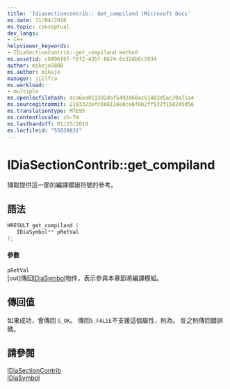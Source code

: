```yaml
---
title: 'Idiasectioncontrib:: Get_compiland |Microsoft Docs'
ms.date: 11/04/2016
ms.topic: conceptual
dev_langs:
- C++
helpviewer_keywords:
- IDiaSectionContrib::get_compiland method
ms.assetid: c0496f6f-f8f2-435f-8674-6c32db6c5934
author: mikejo5000
ms.author: mikejo
manager: jillfra
ms.workload:
- multiple
ms.openlocfilehash: dca6ea011392daf5492d68ac61483d5ac39a71a4
ms.sourcegitcommit: 2193323efc608118e0ce6f6b2ff532f158245d56
ms.translationtype: MTE95
ms.contentlocale: zh-TW
ms.lasthandoff: 01/25/2019
ms.locfileid: "55039831"
---
```

# <a name="idiasectioncontribgetcompiland"></a>IDiaSectionContrib::get_compiland
擷取提供這一節的編譯模組符號的參考。  
  
## <a name="syntax"></a>語法  
  
```C++  
HRESULT get_compiland (   
   IDiaSymbol** pRetVal  
);  
```  
  
#### <a name="parameters"></a>參數  
 `pRetVal`  
 [out]傳回[IDiaSymbol](../../debugger/debug-interface-access/idiasymbol.md)物件，表示參與本章節將編譯模組。  
  
## <a name="return-value"></a>傳回值  
 如果成功，會傳回 `S_OK`。 傳回`S_FALSE`不支援這個屬性，則為。 反之則傳回錯誤碼。  
  
## <a name="see-also"></a>請參閱  
 [IDiaSectionContrib](../../debugger/debug-interface-access/idiasectioncontrib.md)   
 [IDiaSymbol](../../debugger/debug-interface-access/idiasymbol.md)